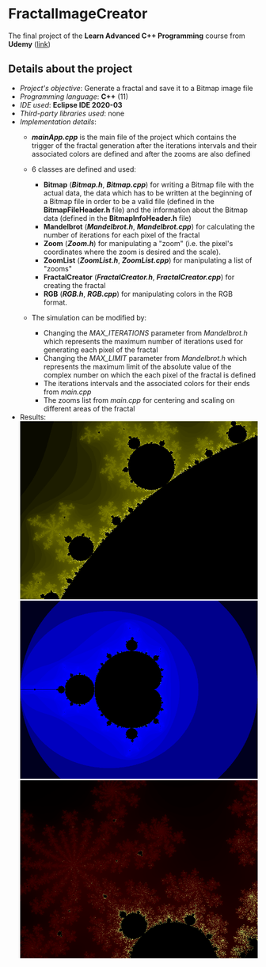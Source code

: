 # FractalImageCreator

The final project of the **Learn Advanced C++ Programming** course from **Udemy** ([link](https://www.udemy.com/course/learn-advanced-c-programming))

## Details about the project

 - *Project's objective*: Generate a fractal and save it to a Bitmap image file
 - *Programming language*: **C++** (11)
 - *IDE used*: **Eclipse IDE 2020-03**
 - *Third-party libraries used*: none
 - *Implementation details*:
	 - ***mainApp.cpp*** is the main file of the project which contains the trigger of the fractal generation after the iterations intervals and their associated colors are defined and after the zooms are also defined
	 - 6 classes are defined and used: 
		 - **Bitmap** (***Bitmap.h***, ***Bitmap.cpp***) for writing a Bitmap file with the actual data, the data which has to be written at the beginning of a Bitmap file in order to be a valid file (defined in the **BitmapFileHeader.h** file) and the information about the Bitmap data (defined in the **BitmapInfoHeader.h** file)
		 - **Mandelbrot** (***Mandelbrot.h***, ***Mandelbrot.cpp***) for calculating the number of iterations for each pixel of the fractal
		 - **Zoom** (***Zoom.h***) for manipulating a "zoom" (i.e. the pixel's coordinates where the zoom is desired and the scale).
		 - **ZoomList** (***ZoomList.h***, ***ZoomList.cpp***) for manipulating a list of "zooms"
		 - **FractalCreator** (***FractalCreator.h***, ***FractalCreator.cpp***) for creating the fractal
		 - **RGB** (***RGB.h***, ***RGB.cpp***) for manipulating colors in the RGB format.
		 
	 - The simulation can be modified by:
		 - Changing the *MAX_ITERATIONS* parameter from *Mandelbrot.h* which represents the maximum number of iterations used for generating each pixel of the fractal
		 - Changing the *MAX_LIMIT* parameter from *Mandelbrot.h* which represents the maximum limit of the absolute value of the complex number on which the each pixel of the fractal is defined
		 - The iterations intervals and the associated colors for their ends from *main.cpp*
		 - The zooms list from *main.cpp* for centering and scaling on different areas of the fractal
 - Results: \
![Screenshot1](Results/Fractal1.bmp)
![Screenshot2](Results/Fractal2.bmp)
![Screenshot3](Results/Fractal3.bmp)
